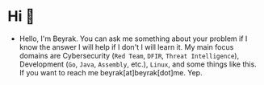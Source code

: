 <!-- 
[![Typing SVG](https://readme-typing-svg.herokuapp.com?font=Cooper+Black&color=F0513FFF&size=30&center=true&vCenter=true&width=1000&height=30&lines=I'm+Cyber+Security+Researcher;I'm+Mobile+developer;Always+try+to+learn+new+things)](https://git.io/typing-svg) -->

#   Hi 👋

- Hello, I'm Beyrak. You can ask me something about your problem if I know the answer I will help if I don't I will learn it. My main focus domains are Cybersecurity (`Red Team`, `DFIR`, `Threat Intelligence`), Development (`Go`, `Java`, `Assembly`, etc.), `Linux`, and some things like this. If you want to reach me beyrak[at]beyrak[dot]me. Yep.

